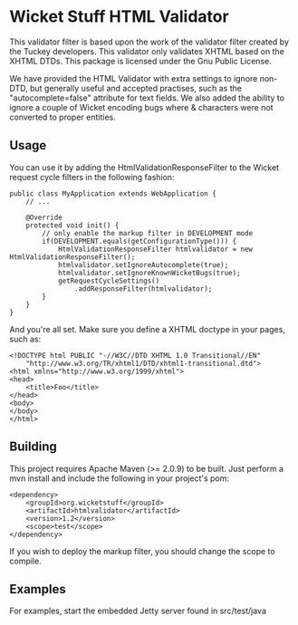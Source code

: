 Wicket Stuff HTML Validator
===========================

This validator filter is based upon the work of the validator filter created by 
the Tuckey developers. This validator only validates XHTML based on the XHTML
DTDs. This package is licensed under the Gnu Public License.

We have provided the HTML Validator with extra settings to ignore non-DTD, but
generally useful and accepted practises, such as the "autocomplete=false" attribute
for text fields. We also added the ability to ignore a couple of Wicket encoding
bugs where & characters were not converted to proper entities.

Usage
-----

You can use it by adding the HtmlValidationResponseFilter to the Wicket 
request cycle filters in the following fashion:

	public class MyApplication extends WebApplication {
	    // ...
    
	    @Override
	    protected void init() {
	        // only enable the markup filter in DEVELOPMENT mode
	        if(DEVELOPMENT.equals(getConfigurationType())) {
		        HtmlValidationResponseFilter htmlvalidator = new HtmlValidationResponseFilter();
		        htmlvalidator.setIgnoreAutocomplete(true);
				htmlvalidator.setIgnoreKnownWicketBugs(true);
	            getRequestCycleSettings()
	                .addResponseFilter(htmlvalidator);
	        }
	    }
	}

And you're all set. Make sure you define a XHTML doctype in your pages, such
as:

	<!DOCTYPE html PUBLIC "-//W3C//DTD XHTML 1.0 Transitional//EN"
	    "http://www.w3.org/TR/xhtml1/DTD/xhtml1-transitional.dtd">
	<html xmlns="http://www.w3.org/1999/xhtml">
	<head>
	    <title>Foo</title>
	</head>
	<body>
	</body>
	</html>

Building
--------
This project requires Apache Maven (>= 2.0.9) to be built. Just perform a
mvn install and include the following in your project's pom:

	<dependency>
	    <groupId>org.wicketstuff</groupId>
	    <artifactId>htmlvalidator</artifactId>
	    <version>1.2</version>
	    <scope>test</scope>
	</dependency>

If you wish to deploy the markup filter, you should change the scope to compile.

Examples
--------
For examples, start the embedded Jetty server found in src/test/java

  